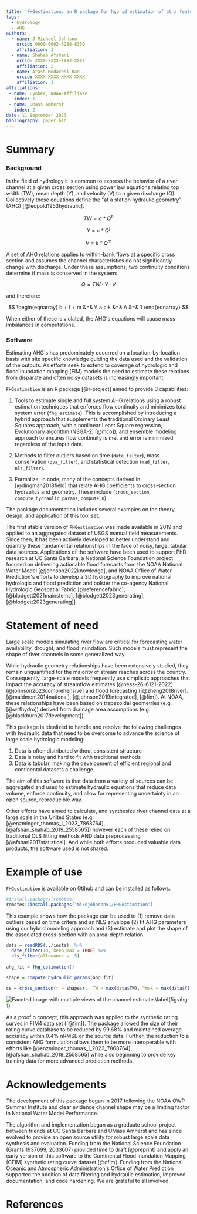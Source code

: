 ```yaml
---
title: 'FHGestimation: an R package for hybrid estimation of at a feature hydraulic geometry'
tags:
  - hydrology
  - AHG
authors:
  - name: J Michael Johnson
    orcid: 0000-0002-5288-8350
    affiliation: 1
  - name: Shahab Afshari
    orcid: XXXX-XXXX-XXXX-XXXX
    affiliation: 2
  - name: Arash Modaresi Rad
    orcid: XXXX-XXXX-XXXX-XXXX
    affiliation: 1
affiliations:
 - name: Lynker, NOAA-Affiliate
   index: 1
 - name: UMass Amherst
   index: 2
date: 11 September 2023
bibliography: paper.bib
---
```


# Summary

### Background 

In the field of hydrology it is common to express the behavior of a river channel at a given cross section using power law equations relating top width (TW), mean depth (Y), and velocity (V) to a given discharge (Q). Collectively these equations define the "at a station hydraulic geometry" (AHG) [@leopold1953hydraulic].

$$
TW = a *Q^b
$$

$$
Y = c*Q^f
$$

$$
V = k*Q^m
$$

A set of AHG relations applies to within-bank flows at a specific cross section and assumes the channel characteristics do not significantly change with discharge. Under these assumptions, two continuity conditions determine if mass is conserved in the system:

$$
Q = TW·Y·V
$$

and therefore:

$$
\begin{eqnarray} b + f + m &=& \\ a·c·k &=&  \\ &=& 1  \end{eqnarray}
$$

When either of these is violated, the AHG's equations will cause mass imbalances in computations.

### Software

Estimating AHG's has predominately occurred on a location-by-location basis with site specific knowledge guiding the data used and the validation of the outputs. As efforts seek to extend to coverage of hydrologic and flood inundation mapping (FIM) models the need to estimate these relations from disparate and often noisy datasets is increasingly important.

`FHGestimation` is an R package [@r-project] aimed to provide 3 capabilities:

1. Tools to estimate single and full system AHG relations using a robust estimation techniques that enforces flow continuity and minimizes total system error (`fhg_estimate`). This is accomplished by introducing a hybrid approach that supplements the traditional Ordinary Least Squares approach, with a  nonlinear Least Square regression, Evolutionary algorithm (NSGA-2; [@mco]), and ensemble modeling approach to ensures flow continuity is met and error is minimized regardless of the input data.

2. Methods to filter outliers based on time (`date_filter`), mass conservation (`qva_filter`), and statistical detection (`mad_filter`, `nls_filter`).

3. Formalize, in code, many of the concepts derived in [@dingman2018field] that relate AHG coefficients to cross-section hydraulics and geometry. These include (`cross_section`, `compute_hydraulic_params`, `compute_n`). 

The package documentation includes several examples on the theory, design, and application of this tool set.

The first stable version of `FHGestimation` was made available in 2019 and applied to an aggregated dataset of USGS manual field measurements. Since then, it has been actively developed to better understand and quantify these fundamental relationships in the face of noisy, large, tabular data sources. Applications of the software have been used to support PhD research at UC Santa Barbara, a National Science Foundation project focused on delivering actionable flood forecasts from the NOAA National Water Model [@johnson2022knowledge], and NOAA Office of Water Prediction's efforts to develop a 3D hydrography to improve national hydrologic and flood prediction and bolster the co-agency National Hydrologic Geospatial Fabric [@referencefabric], [@blodgett2021mainstems], [@blodgett2023generating], [@blodgett2023generating]]

# Statement of need

Large scale models simulating river flow are critical for forecasting water availability, drought, and flood inundation. Such models must represent the shape of river channels in some generalized way. 

While hydraulic geometry relationships have been extensively studied, they remain unquantified for the majority of stream reaches across the country. Consequently, large-scale  models frequently use simplistic approaches that impact the accuracy of streamflow estimates [@hess-26-6121-2022] [@johnson2023comprehensive] and flood forecasting ([@zheng2018river]. [@maidment2014national], [@johnson2019integrated], [@fim]). At NOAA, these relationships have been based on trapezoidal geometries (e.g. [@wrfhydro]) derived from drainage area assumptions (e.g. [@blackburn2017development]). 

This package is idealized to handle and resolve the following challenges with hydraulic data that need to be overcome to advance the science of large scale hydrologic modeling:

1. Data is often distributed without consistent structure
2. Data is noisy and hard to fit with traditional methods
3. Data is tabular, making the development of efficient regional and continental datasets a challenge.

The aim of this software is that data from a variety of sources can be aggregated and used to estimate hydraulic equations that reduce data volume, enforce continuity, and allow for representing uncertainty in an open source, reproducible way.

Other efforts have aimed to calculate, and synthesize river channel data at a large scale in the United States (e.g. [@enzminger_thomas_l_2023_7868764], [@afshari_shahab_2019_2558565]) however each of these relied on traditional OLS fitting methods AND data preprocessing [@afshari2017statistical]. And while both efforts produced valuable data products, the software used is not shared.

# Example of use

`FHGestimation` is available on
[Gtihub](https://github.com/mikejohnson51/FHGestimation) and can be installed as follows:

``` r
#install.packages(remotes)
remotes::install.packages("mikejohnson51/FHGestimation")
```

This example shows how the package can be used to (1) remove data outliers based on time critera and an NLS envelope (2) fit AHG parameters using our hybrid modeling approach and (3) estimate and plot the shape of the associated cross-section with an area-depth relation.

``` r 
data = readRDS(../insta)  %>% 
  date_filter(10, keep_max = TRUE) %>% 
  nls_filter(allowance = .5) 
  
ahg_fit = fhg_estimation()

shape = compute_hydraulic_params(ahg_fit)

cs = cross_section(r = shape$r,  TW = max(data$TW), Ymax = max(data$Y))
```

![Faceted image with multiple views of the channel estimate.\label{fig:ahg-1}](paper-fig1.png)

As a proof o concept, this approach was applied to the synthetic rating curves in FIM4 data set ([@fim]). The package allowed the size of their rating curve database to be reduced by 99.68% and maintained average accuracy within 0.4% nRMSE or the source data. Further, the reduction to a consistent AHG formulation allows them to be more interoperable with efforts like [@enzminger_thomas_l_2023_7868764], [@afshari_shahab_2019_2558565] while also beginning to provide key training data for more advanced prediction methods.

# Acknowledgements

The development of this package began in 2017 following the NOAA OWP Summer Institute and clear evidence channel shape may be a limiting factor in National Water Model Performance. 

The algorithm and implementation began as a graduate school project between friends at UC Santa Barbara and UMass Amherst and has since evolved to provide an open source utility for robust large scale data synthesis and evaluation. Funding from the National Science Foundation (Grants 1937099, 2033607) provided time to draft [@preprint] and apply an early version of this software to the Continental Flood Inundation Mapping (CFIM) synthetic rating curve dataset [@cfim]. Funding from the National Oceanic and Atmospheric Administration's Office of Water Prediction supported the addition of data filtering and hydraulic estimation, improved documentation, and code hardening. We are grateful to all involved.

# References
